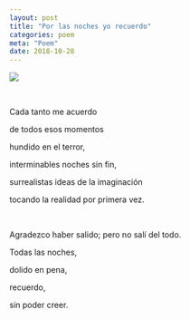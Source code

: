 ```yaml
---
layout: post
title: "Por las noches yo recuerdo"
categories: poem
meta: "Poem"
date: 2018-10-28
---
```


![](https://media.giphy.com/media/3o7TKO0X6Qqn1fuBUY/giphy.gif)

<br>

Cada tanto me acuerdo 

de todos esos momentos

hundido en el terror,

interminables noches sin fin,

surrealistas ideas de la imaginación

tocando la realidad por primera vez.

<br>

Agradezco haber salido; pero no salí del todo.

Todas las noches,

dolido en pena,

recuerdo,

sin poder creer.
